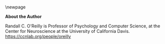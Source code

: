 \newpage

**About the Author**

Randall C. O'Reilly is Professor of Psychology and Computer Science, at the Center for Neuroscience at the University of California Davis.  https://ccnlab.org/people/oreilly

